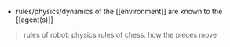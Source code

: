 - rules/physics/dynamics of the [[environment]] are known to the [[agent(s)]]

>rules of robot: physics
>rules of chess: how the pieces move
